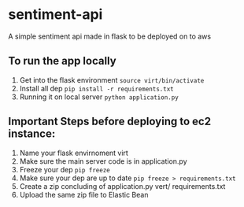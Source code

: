 # sentiment-api
A simple sentiment api made in flask to be deployed on to aws

## To run the app locally
1. Get into the flask environment `source virt/bin/activate`
2. Install all dep `pip install -r requirements.txt`
3. Running it on local server `python application.py` 

## Important Steps before deploying to ec2 instance:
1. Name your flask envirnoment virt
2. Make sure the main server code is in application.py
3. Freeze your dep `pip freeze`
4. Make sure your dep are up to date `pip freeze > requirements.txt`
5. Create a zip concluding of application.py vert/ requirements.txt
6. Upload the same zip file to Elastic Bean
